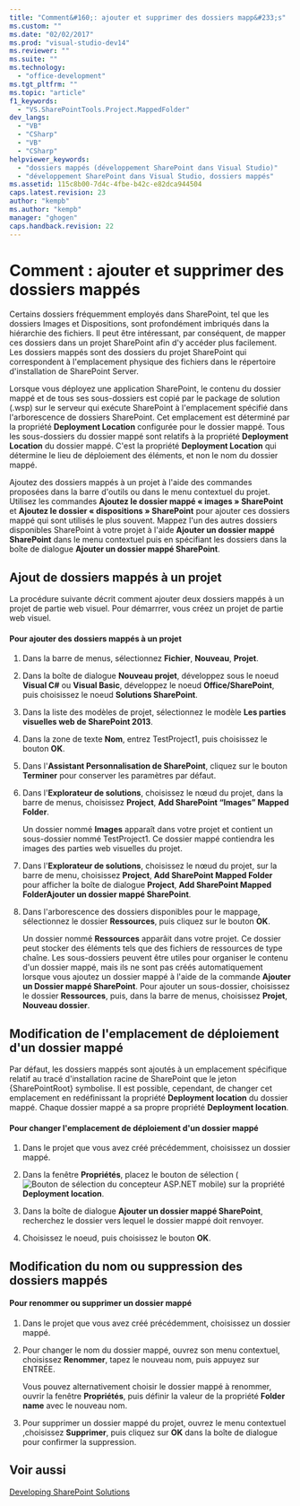 ```yaml
---
title: "Comment&#160;: ajouter et supprimer des dossiers mapp&#233;s"
ms.custom: ""
ms.date: "02/02/2017"
ms.prod: "visual-studio-dev14"
ms.reviewer: ""
ms.suite: ""
ms.technology: 
  - "office-development"
ms.tgt_pltfrm: ""
ms.topic: "article"
f1_keywords: 
  - "VS.SharePointTools.Project.MappedFolder"
dev_langs: 
  - "VB"
  - "CSharp"
  - "VB"
  - "CSharp"
helpviewer_keywords: 
  - "dossiers mappés (développement SharePoint dans Visual Studio)"
  - "développement SharePoint dans Visual Studio, dossiers mappés"
ms.assetid: 115c8b00-7d4c-4fbe-b42c-e82dca944504
caps.latest.revision: 23
author: "kempb"
ms.author: "kempb"
manager: "ghogen"
caps.handback.revision: 22
---
```

# Comment&#160;: ajouter et supprimer des dossiers mapp&#233;s
  Certains dossiers fréquemment employés dans SharePoint, tel que les dossiers Images et Dispositions, sont profondément imbriqués dans la hiérarchie des fichiers.  Il peut être intéressant, par conséquent, de mapper ces dossiers dans un projet SharePoint afin d'y accéder plus facilement.  Les dossiers mappés sont des dossiers du projet SharePoint qui correspondent à l'emplacement physique des fichiers dans le répertoire d'installation de SharePoint Server.  
  
 Lorsque vous déployez une application SharePoint, le contenu du dossier mappé et de tous ses sous\-dossiers est copié par le package de solution \(.wsp\) sur le serveur qui exécute SharePoint à l'emplacement spécifié dans l'arborescence de dossiers SharePoint.  Cet emplacement est déterminé par la propriété **Deployment Location** configurée pour le dossier mappé.  Tous les sous\-dossiers du dossier mappé sont relatifs à la propriété **Deployment Location** du dossier mappé.  C'est la propriété **Deployment Location** qui détermine le lieu de déploiement des éléments, et non le nom du dossier mappé.  
  
 Ajoutez des dossiers mappés à un projet à l'aide des commandes proposées dans la barre d'outils ou dans le menu contextuel du projet.  Utilisez les commandes **Ajoutez le dossier mappé « images » SharePoint** et **Ajoutez le dossier « dispositions » SharePoint** pour ajouter ces dossiers mappé qui sont utilisés le plus souvent.  Mappez l'un des autres dossiers disponibles SharePoint à votre projet à l'aide **Ajouter un dossier mappé SharePoint** dans le menu contextuel puis en spécifiant les dossiers dans la boîte de dialogue **Ajouter un dossier mappé SharePoint**.  
  
## Ajout de dossiers mappés à un projet  
 La procédure suivante décrit comment ajouter deux dossiers mappés à un projet de partie web visuel.  Pour démarrrer, vous créez un projet de partie web visuel.  
  
#### Pour ajouter des dossiers mappés à un projet  
  
1.  Dans la barre de menus, sélectionnez **Fichier**, **Nouveau**, **Projet**.  
  
2.  Dans la boîte de dialogue **Nouveau projet**, développez sous le noeud **Visual C\#** ou **Visual Basic**, développez le noeud **Office\/SharePoint**, puis choisissez le noeud **Solutions SharePoint**.  
  
3.  Dans la liste des modèles de projet, sélectionnez le modèle **Les parties visuelles web de SharePoint 2013**.  
  
4.  Dans la zone de texte **Nom**, entrez TestProject1, puis choisissez le bouton **OK**.  
  
5.  Dans l'**Assistant Personnalisation de SharePoint**, cliquez sur le bouton **Terminer** pour conserver les paramètres par défaut.  
  
6.  Dans l'**Explorateur de solutions**, choisissez le nœud du projet, dans la barre de menus, choisissez **Project**, **Add SharePoint “Images” Mapped Folder**.  
  
     Un dossier nommé **Images** apparaît dans votre projet et contient un sous\-dossier nommé TestProject1.  Ce dossier mappé contiendra les images des parties web visuelles du projet.  
  
7.  Dans l'**Explorateur de solutions**, choisissez le nœud du projet, sur la barre de menu, choisissez **Project**, **Add SharePoint Mapped Folder** pour afficher la boîte de dialogue **Project**, **Add SharePoint Mapped FolderAjouter un dossier mappé SharePoint**.  
  
8.  Dans l'arborescence des dossiers disponibles pour le mappage, sélectionnez le dossier **Ressources**, puis cliquez sur le bouton **OK**.  
  
     Un dossier nommé **Ressources** apparâit dans votre projet.  Ce dossier peut stocker des éléments tels que des fichiers de ressources de type chaîne.  Les sous\-dossiers peuvent être utiles pour organiser le contenu d'un dossier mappé, mais ils ne sont pas créés automatiquement lorsque vous ajoutez un dossier mappé à l'aide de la commande  **Ajouter un Dossier mappé SharePoint**.  Pour ajouter un sous\-dossier, choisissez le dossier **Ressources**, puis, dans la barre de menus, choisissez **Projet**, **Nouveau dossier**.  
  
## Modification de l'emplacement de déploiement d'un dossier mappé  
 Par défaut, les dossiers mappés sont ajoutés à un emplacement spécifique relatif au tracé d'installation racine de SharePoint que le jeton {SharePointRoot} symbolise.  Il est possible, cependant, de changer cet emplacement en redéfinissant la propriété **Deployment location** du dossier mappé.  Chaque dossier mappé a sa propre propriété **Deployment location**.  
  
#### Pour changer l'emplacement de déploiement d'un dossier mappé  
  
1.  Dans le projet que vous avez créé précédemment, choisissez un dossier mappé.  
  
2.  Dans la fenêtre **Propriétés**, placez le bouton de sélection \(![Bouton de sélection du concepteur ASP.NET mobile](../sharepoint/media/mwellipsis.png "Bouton de sélection du concepteur ASP.NET mobile")\) sur la propriété **Deployment location**.  
  
3.  Dans la boîte de dialogue **Ajouter un dossier mappé SharePoint**, recherchez le dossier vers lequel le dossier mappé doit renvoyer.  
  
4.  Choisissez le noeud, puis choisissez le bouton **OK**.  
  
## Modification du nom ou suppression des dossiers mappés  
  
#### Pour renommer ou supprimer un dossier mappé  
  
1.  Dans le projet que vous avez créé précédemment, choisissez un dossier mappé.  
  
2.  Pour changer le nom du dossier mappé, ouvrez son menu contextuel, choisissez **Renommer**, tapez le nouveau nom, puis appuyez sur ENTRÉE.  
  
     Vous pouvez alternativement choisir le dossier mappé à renommer, ouvrir la fenêtre **Propriétés**, puis définir la valeur de la propriété **Folder name** avec le nouveau nom.  
  
3.  Pour supprimer un dossier mappé du projet, ouvrez le menu contextuel ,choisissez **Supprimer**, puis cliquez sur **OK** dans la boîte de dialogue pour confirmer la suppression.  
  
## Voir aussi  
 [Developing SharePoint Solutions](../sharepoint/developing-sharepoint-solutions.md)  
  
  